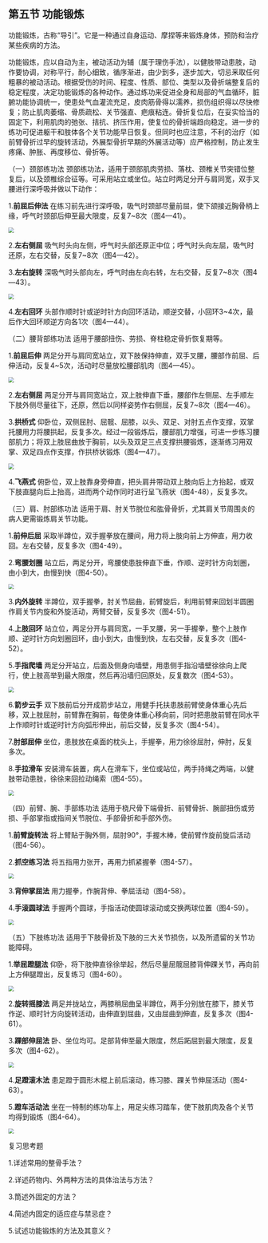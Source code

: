 ## 第五节 功能锻炼

功能锻炼，古称“导引”。它是一种通过自身运动、摩捏等来锻炼身体，预防和治疗某些疾病的方法。

功能锻炼，应以自动为主，被动活动为辅（属于理伤手法），以健肢带动患肢，动作要协调，对称平行，耐心细致，循序渐进，由少到多，逐步加大，切忌釆取任何粗暴的被动活动。根据受伤的时间、程度、性质、部位、类型以及骨折端整复后的稳定程度，决定功能锻炼的各种动作。通过练功来促进全身和局部的气血循环，脏腑功能协调统一，使患处气血灌流充足，皮肉筋骨得以濡养，损伤组织得以尽快修复；防止肌肉萎缩、骨质疏松、关节强直、疤痕粘连。骨折复位后，在妥实恰当的固定下，利用肌肉的弛张、拮抗、挤压作用，使复位的骨折端趋向稳定。进一步的练功可促进躯干和肢体各个关节功能早日恢复。但同时也应注意，不利的治疗（如前臂骨折过早的旋转活动，外展型骨折早期的外展活动等）应严格控制，防止发生疼痛、肿胀、再度移位、骨折等。

（一）颈部练功法 颈部练功法，适用于颈部肌肉劳损、落枕、颈椎关节突错位整复后，以及颈椎综合征等。可采用站立或坐位。站立时两足分开与肩同宽，双手叉腰进行深呼吸并做以下动作：

1.**前屈后伸法** 在练习前先进行深呼吸，吸气时颈部尽量前屈，使下颌接近胸骨柄上缘，呼气时颈部后伸至最大限度，反复7~8次（图4—41）。

<img src="img\4-41.jpg" style="zoom:70%;" />

2.**左右侧屈** 吸气时头向左侧，呼气时头部还原正中位；呼气时头向左屈，吸气时还原，左右交替，反复7~8次（图4—42）。

3.**左右旋转** 深吸气时头部向左，呼气时由左向右转，左右交替，反复7~8次（图4—43）。

<img src="img\4-42、4-43、4-44.jpg" style="zoom:70%;" />

4.**左右回环** 头部作顺时针或逆时针方向回环活动，顺逆交替，小回环3~4次，最后作大回环顺逆方向各1次（图4—44）。

（二）腰背部练功法 适用于腰部扭伤、劳损、脊柱稳定骨折恢复期等。

1.**前屈后伸** 两足分开与肩同宽站立，双下肢保持伸直，双手叉腰，腰部作前屈、后伸活动，反复4~5次，活动时尽量放松腰部肌肉（图4—45）。

<img src="img\4-45、4-46.jpg" style="zoom:70%;" />

2.**左右侧屈** 两足分开与肩同宽站立，双上肢伸直下垂，腰部作左侧屈、左手顺左下肢外侧尽量往下，还原，然后以同样姿势作右侧屈，反复7~8次（图4—46）。

3.**拱桥式** 仰卧位，双侧屈肘、屈髋、屈膝，以头、双足、对肘五点作支撑，双掌托腰用力将腰拱起，反复多次。经过一段锻炼后，腰部肌力增强，可进一步练习腰部肌力；将双上肢屈曲放于胸前，以头及双足三点支撑拱腰锻炼，逐渐练习用双掌、双足四点作支撑，作拱桥状锻炼（图4—47）。

<img src="img\4-47、4-48.jpg" style="zoom:70%;" />

4.**飞燕式** 俯卧位，双上肢靠身旁伸直，把头肩井带动双上肢向后上方抬起，或双下肢直腿向后上抬高，进而两个动作同时进行呈飞燕状（图4-48），反复多次。

（三）肩、肘部练功法 适用于肩、肘关节脱位和肱骨骨折，尤其肩关节周围炎的病人更需锻炼肩关节功能。

1.**前伸后屈** 采取半蹲位，双手握拳放在腰间，用力将上肢向前上方伸直，用力收回。左右交替，反复多次（图4-49）。

2.**弯腰划圈** 站立后，两足分开，弯腰使患肢伸直下垂，作顺、逆时针方向划圈，由小到大，由慢到快（图4-50）。

<img src="img\4-49、4-50、4-51.jpg" style="zoom:67%;" />

3.**内外旋转** 半蹲位，双手握拳，肘关节屈曲，前臂旋后，利用前臂来回划半圆圈作肩关节内旋和外旋活动，两臂交替，反复多次（图4-51）。

4.**上肢回环** 站立位，两足分开与肩同宽，一手叉腰，另一手握拳，整个上肢作顺、逆时针方向划圈回环，由小到大，由慢到快，左右交替，反复多次（图4-52）。

5.**手指爬墙** 两足分开站立，后面及侧身向墙壁，用患侧手指沿墙壁徐徐向上爬行，使上肢高举到最大限度，然后再沿墙归回原处，反复数次（图4-53）。

<img src="img\4-52、4-53、4-54.jpg" style="zoom:67%;" />

6.**箭步云手** 双下肢前后分开成箭步站立，用健手托扶患肢前臂使身体重心先后移，双上肢屈肘，前臂靠在胸前，每使身体重心移向前，同时把患肢前臂在同水平上作顺时针或逆时针方向弧形伸出，前后交替，反复多次（图4-54）。

7.**肘部屈伸** 坐位，患肢放在桌面的枕头上，手握拳，用力徐徐屈肘，伸肘，反复多次。

8.**手拉滑车** 安装滑车装置，病人在滑车下，坐位或站位，两手持绳之两端，以健肢带动患肢，徐徐来回拉动绳索（图4-55）。

<img src="img\4-55.jpg" style="zoom:67%;" />

（四）前臂、腕、手部练功法 适用于桡尺骨下端骨折、前臂骨折、腕部扭伤或劳损、手部掌指或指间关节脱位、手部骨折和手部外伤。

1.**前臂旋转法** 将上臂贴于胸外侧，屈肘90°，手握木棒，使前臂作旋前旋后活动（图4-56）。

2.**抓空练习法** 将五指用力张开，再用力抓紧握拳（图4-57）。

<img src="img\4-56、4-57、4-58.jpg" style="zoom:67%;" />

3.**背伸掌屈法** 用力握拳，作腕背伸、拳屈活动（图4-58）。

4.**手滚圆球法** 手握两个圆球，手指活动使圆球滚动或交换两球位置（图4-59）。

<img src="img\4-59.jpg" style="zoom:67%;" />

（五）下肢练功法 适用于下肢骨折及下肢的三大关节损伤，以及所遗留的关节功能障碍。

1.**举屈蹬腿法** 仰卧，将下肢伸直徐徐举起，然后尽量屈髋屈膝背伸踝关节，再向前上方伸腿蹬出，反复练习（图4-60）。

<img src="img\4-60.jpg" style="zoom:67%;" />

2.**旋转摇膝法** 两足并拢站立，两膝稍屈曲呈半蹲位，两手分别放在膝下，膝关节作逆、顺时针方向旋转活动，由伸直到屈曲，又由屈曲到伸直，反复多次（图4-61）。

3.**踝部伸屈法** 卧、坐位均可。足部背伸至最大限度，然后跖屈到最大限度，反复多次（图4-62）。

<img src="img\4-61、4-62、4-63.jpg" style="zoom:67%;" />

4.**足蹬滚木法** 患足蹬于圆形木棍上前后滚动，练习膝、踝关节伸屈活动（图4-63）。

5.**蹬车活动法** 坐在一特制的练功车上，用足尖练习踏车，使下肢肌肉及各个关节均得到锻炼（图4-64）。

<img src="img\4-64.jpg" style="zoom:67%;" />

复习思考题

1.详述常用的整骨手法？

2.详述药物内、外两种方法的具体治法与方法？

3.筒述外固定的方法？

4.简述内固定的适应症与禁忌症？

5.试述功能锻炼的方法及其意义？